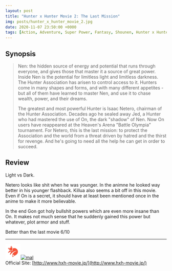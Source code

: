 ```yaml
---
layout: post
title: "Hunter x Hunter Movie 2: The Last Mission"
img: posts/hunter_x_hunter_movie_2.jpg 
date: 2020-11-07 23:50:00 +0000
tags: [Action, Adventure, Super Power, Fantasy, Shounen, Hunter x Hunter]
---
```


## Synopsis
>Nen: the hidden source of energy and potential that runs through everyone, and gives those that master it a source of great power. Inside Nen is the potential for limitless light and limitless darkness. The Hunter Association has arisen to control access to it. Hunters come in many shapes and forms, and with many different appetites - but all of them have learned to master Nen, and use it to chase wealth, power, and their dreams.
>
>The greatest and most powerful Hunter is Isaac Netero, chairman of the Hunter Association. Decades ago he sealed away Jed, a Hunter who had mastered the use of On, the dark "shadow" of Nen. Now On users have reappeared at the Heaven's Arena "Battle Olympia" tournament. For Netero, this is the last mission: to protect the Association and the world from a threat driven by hatred and the thirst for revenge. And he's going to need all the help he can get in order to succeed.

## Review
Light vs Dark.

Netero looks like shit when he was younger. In the animne he looked way better in his younger flashback. Killua also seems a bit off in this movie. Even if On is a secret, it should have at least been mentioned once in the anime to make it more believable.

In the end Gon got holy bullshit powers which are even more insane than On. It makes not much sense that he suddenly gained this power but whatever, plot armor and stuff.
   
Better than the last movie 6/10

---

[![kitsu](..\assets\img\kitsu.png)](https://kitsu.io/anime/hunter-x-hunter-the-last-mission)[![mal](..\assets\img\mal.ico)](https://myanimelist.net/anime/19951/Hunter_x_Hunter_Movie_2__The_Last_Mission)  
Official Site: [http://www.hxh-movie.jp/](http://www.hxh-movie.jp/)